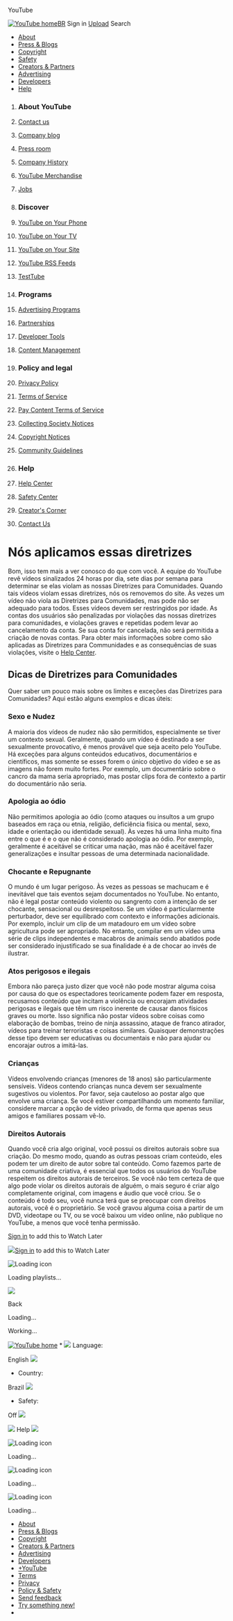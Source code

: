 




YouTube  


 


 









 [![YouTube home](http://s.ytimg.com/yts/img/pixel-vfl3z5WfW.gif)BR](/ "YouTube home")
Sign in [Upload](//www.youtube.com/upload) Search 

* [About](//www.youtube.com/yt/about/)
* [Press & Blogs](//www.youtube.com/yt/press/)
* [Copyright](//www.youtube.com/yt/copyright/)
* [Safety](//www.youtube.com/yt/policyandsafety/)
* [Creators & Partners](//www.youtube.com/yt/creators/)
* [Advertising](//www.youtube.com/yt/advertise/)
* [Developers](//www.youtube.com/yt/dev/)
* [Help](//support.google.com/youtube/?hl=en)








1. ### About YouTube
1. [Contact us](/t/contact_us)
2. [Company blog](http://youtube-global.blogspot.com/)
3. [Press room](//www.youtube.com/yt/press/)
4. [Company History](//www.youtube.com/yt/about/)
5. [YouTube Merchandise](http://www.googlestore.com/You+Tube/)
6. [Jobs](//www.youtube.com/yt/jobs/)

3. ### Discover
1. [YouTube on Your Phone](//www.youtube.com/yt/devices/)
2. [YouTube on Your TV](//www.youtube.com/yt/devices/)
3. [YouTube on Your Site](//www.youtube.com/yt/dev/)
4. [YouTube RSS Feeds](/t/rss_feeds)
5. [TestTube](/testtube)

5. ### Programs
1. [Advertising Programs](//www.youtube.com/yt/advertise/)
2. [Partnerships](/partners)
3. [Developer Tools](//www.youtube.com/yt/dev/)
4. [Content Management](/t/content_management)

7. ### Policy and legal
1. [Privacy Policy](https://www.google.com/intl/en/policies/privacy/)
2. [Terms of Service](/t/terms)
3. [Pay Content Terms of Service](/t/terms_paycontent)
4. [Collecting Society Notices](/t/policy_cns)
5. [Copyright Notices](/t/copyright_notice)
6. [Community Guidelines](/t/community_guidelines)

9. ### Help
1. [Help Center](//support.google.com/youtube/?hl=en)
2. [Safety Center](//support.google.com/youtube/?hl=en)
3. [Creator's Corner](/t/creators_corner)
4. [Contact Us](/t/contact_us)




# Nós aplicamos essas diretrizes


Bom, isso tem mais a ver conosco do que com você. A equipe do YouTube revê vídeos sinalizados 24 horas por dia, sete dias por semana para determinar se elas violam as nossas Diretrizes para Comunidades. Quando tais vídeos violam essas diretrizes, nós os removemos do site. Às vezes um vídeo não viola as Diretrizes para Comunidades, mas pode não ser adequado para todos. Esses vídeos devem ser restringidos por idade. As contas dos usuários são penalizadas por violações das nossas diretrizes para comunidades, e violações graves e repetidas podem levar ao cancelamento da conta. Se sua conta for cancelada, não será permitida a criação de novas contas. Para obter mais informações sobre como são aplicadas as Diretrizes para Communidades e as consequências de suas violações, visite o [Help Center](//support.google.com/youtube/bin/answer.py?answer=92486&hl=en).


## Dicas de Diretrizes para Comunidades


Quer saber um pouco mais sobre os limites e exceções das Diretrizes para Comunidades? Aqui estão alguns exemplos e dicas úteis:


### Sexo e Nudez


A maioria dos vídeos de nudez não são permitidos, especialmente se tiver um contexto sexual. Geralmente, quando um vídeo é destinado a ser sexualmente provocativo, é menos provável que seja aceito pelo YouTube. Há exceções para alguns conteúdos educativos, documentários e científicos, mas somente se esses forem o único objetivo do vídeo e se as imagens não forem muito fortes. Por exemplo, um documentário sobre o cancro da mama seria apropriado, mas postar clips fora de contexto a partir do documentário não seria.


### Apologia ao ódio


Não permitimos apologia ao ódio (como ataques ou insultos a um grupo baseados em raça ou etnia, religião, deficiência física ou mental, sexo, idade e orientação ou identidade sexual). Às vezes há uma linha muito fina entre o que é e o que não é considerado apologia ao ódio. Por exemplo, geralmente é aceitável se criticar uma nação, mas não é aceitável fazer generalizações e insultar pessoas de uma determinada nacionalidade.


### Chocante e Repugnante


O mundo é um lugar perigoso. Às vezes as pessoas se machucam e é inevitável que tais eventos sejam documentados no YouTube. No entanto, não é legal postar conteúdo violento ou sangrento com a intenção de ser chocante, sensacional ou desrespeitoso. Se um vídeo é particularmente perturbador, deve ser equilibrado com contexto e informações adicionais. Por exemplo, incluir um clip de um matadouro em um vídeo sobre agricultura pode ser apropriado. No entanto, compilar em um vídeo uma série de clips independentes e macabros de animais sendo abatidos pode ser considerado injustificado se sua finalidade é a de chocar ao invés de ilustrar.


### Atos perigosos e ilegais


Embora não pareça justo dizer que você não pode mostrar alguma coisa por causa do que os espectadores teoricamente podem fazer em resposta, recusamos conteúdo que incitam a violência ou encorajam atividades perigosas e ilegais que têm um risco inerente de causar danos físicos graves ou morte. Isso significa não postar vídeos sobre coisas como elaboração de bombas, treino de ninja assassino, ataque de franco atirador, vídeos para treinar terroristas e coisas similares. Quaisquer demonstrações desse tipo devem ser educativas ou documentais e não para ajudar ou encorajar outros a imitá-las.


### Crianças


Vídeos envolvendo crianças (menores de 18 anos) são particularmente sensíveis. Vídeos contendo crianças nunca devem ser sexualmente sugestivos ou violentos. Por favor, seja cauteloso ao postar algo que envolve uma criança. Se você estiver compartilhando um momento familiar, considere marcar a opção de vídeo privado, de forma que apenas seus amigos e familiares possam vê-lo.


### Direitos Autorais


Quando você cria algo original, você possui os direitos autorais sobre sua criação. Do mesmo modo, quando as outras pessoas criam conteúdo, eles podem ter um direito de autor sobre tal conteúdo. Como fazemos parte de uma comunidade criativa, é essencial que todos os usuários do YouTube respeitem os direitos autorais de terceiros. Se você não tem certeza de que algo pode violar os direitos autorais de alguém, o mais seguro é criar algo completamente original, com imagens e áudio que você criou. Se o conteúdo é todo seu, você nunca terá que se preocupar com direitos autorais, você é o proprietário. Se você gravou alguma coisa a partir de um DVD, videotape ou TV, ou se você baixou um vídeo online, não publique no YouTube, a menos que você tenha permissão.







[Sign in](https://accounts.google.com/ServiceLogin?hl=en&uilel=3&service=youtube&passive=true&continue=http%3A%2F%2Fwww.youtube.com%2Fsignin%3Faction_handle_signin%3Dtrue%26app%3Ddesktop%26feature%3Dplaylist%26hl%3Den%26next%3D%252Ft%252Fcommunity_guidelines) to add this to Watch Later

 




![](http://s.ytimg.com/yts/img/pixel-vfl3z5WfW.gif)[Sign in](https://accounts.google.com/ServiceLogin?hl=en&uilel=3&service=youtube&passive=true&continue=http%3A%2F%2Fwww.youtube.com%2Fsignin%3Faction_handle_signin%3Dtrue%26app%3Ddesktop%26feature%3Dplaylist%26hl%3Den%26next%3D%252Ft%252Fcommunity_guidelines) to add this to Watch Later
 




![Loading icon](http://s.ytimg.com/yts/img/pixel-vfl3z5WfW.gif)

 Loading playlists...
 







![](http://s.ytimg.com/yts/img/pixel-vfl3z5WfW.gif)

Back











Loading...











Working...









[![YouTube home](http://s.ytimg.com/yts/img/pixel-vfl3z5WfW.gif)](/ "YouTube home") * ![](http://s.ytimg.com/yts/img/pixel-vfl3z5WfW.gif) 
Language:
 
 English
 ![](http://s.ytimg.com/yts/img/pixel-vfl3z5WfW.gif)
* Country:
 
 Brazil
 ![](http://s.ytimg.com/yts/img/pixel-vfl3z5WfW.gif)
* Safety:
 
Off
 ![](http://s.ytimg.com/yts/img/pixel-vfl3z5WfW.gif)


 ![](http://s.ytimg.com/yts/img/pixel-vfl3z5WfW.gif)
Help
![](http://s.ytimg.com/yts/img/pixel-vfl3z5WfW.gif)



![Loading icon](http://s.ytimg.com/yts/img/pixel-vfl3z5WfW.gif)

Loading...
 






![Loading icon](http://s.ytimg.com/yts/img/pixel-vfl3z5WfW.gif)

Loading...
 






![Loading icon](http://s.ytimg.com/yts/img/pixel-vfl3z5WfW.gif)

Loading...
 




* [About](//www.youtube.com/yt/about/)
* [Press & Blogs](//www.youtube.com/yt/press/)
* [Copyright](//www.youtube.com/yt/copyright/)
* [Creators & Partners](//www.youtube.com/yt/creators/)
* [Advertising](//www.youtube.com/yt/advertise/)
* [Developers](//www.youtube.com/yt/dev/)
* [+YouTube](https://plus.google.com/+youtube)
* [Terms](/t/terms)
* [Privacy](https://www.google.com/intl/en/policies/privacy/)
* [Policy & Safety](//www.youtube.com/yt/policyandsafety/)
* [Send feedback](//support.google.com/youtube/?hl=en)
* [Try something new!](/testtube)
* 





